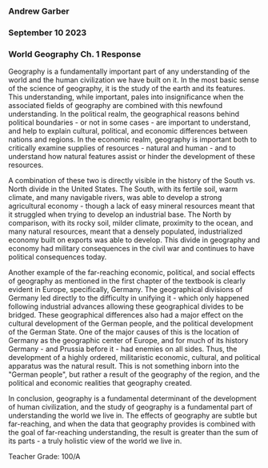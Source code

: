 ### Andrew Garber
### September 10 2023
### World Geography Ch. 1 Response

Geography is a fundamentally important part of any understanding of the world and the human civilization we have built on it. In the most basic sense of the science of geography, it is the study of the earth and its features. This understanding, while important, pales into insignificance when the associated fields of geography are combined with this newfound understanding. In the political realm, the geographical reasons behind political boundaries - or not in some cases - are important to understand, and help to explain cultural, political, and economic differences between nations and regions. In the economic realm, geography is important both to critically examine supplies of resources - natural and human - and to understand how natural features assist or hinder the development of these resources.

A combination of these two is directly visible in the history of the South vs. North divide in the United States. The South, with its fertile soil, warm climate, and many navigable rivers, was able to develop a strong agricultural economy - though a lack of easy mineral resources meant that it struggled when trying to develop an industrial base. The North by comparison, with its rocky soil, milder climate, proximity to the ocean, and many natural resources, meant that a densely populated, industrialized economy built on exports was able to develop. This divide in geography and economy had military consequences in the civil war and continues to have political consequences today.

Another example of the far-reaching economic, political, and social effects of geography as mentioned in the first chapter of the textbook is clearly evident in Europe, specifically, Germany. The geographical divisions of Germany led directly to the difficulty in unifying it - which only happened following industrial advances allowing these geographical divides to be bridged. These geographical differences also had a major effect on the cultural development of the German people, and the political development of the German State. One of the major causes of this is the location of Germany as the geographic center of Europe, and for much of its history Germany - and Prussia before it - had enemies on all sides. Thus, the development of a highly ordered, militaristic economic, cultural, and political apparatus was the natural result. This is not something inborn into the "German people", but rather a result of the geography of the region, and the political and economic realities that geography created.

In conclusion, geography is a fundamental determinant of the development of human civilization, and the study of geography is a fundamental part of understanding the world we live in. The effects of geography are subtle but far-reaching, and when the data that geography provides is combined with the goal of far-reaching understanding, the result is greater than the sum of its parts - a truly holistic view of the world we live in.

Teacher Grade: 100/A